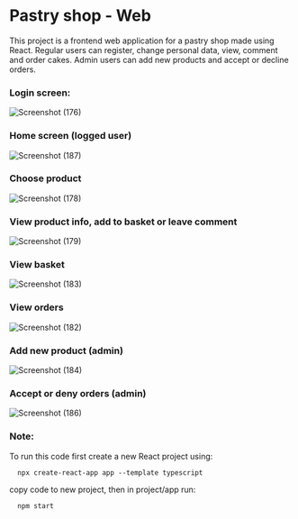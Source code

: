 # Pastry shop - Web

This project is a frontend web application for a pastry shop made using React.
Regular users can register, change personal data, view, comment and order cakes. Admin users can add new products and accept or decline orders.

### Login screen:
![Screenshot (176)](https://github.com/user-attachments/assets/7e57ad74-1606-4fb0-8aa8-2f6da475c907)

### Home screen (logged user) 
![Screenshot (187)](https://github.com/user-attachments/assets/505243a5-0752-4d4b-a98f-65606aaf5673)

### Choose product
![Screenshot (178)](https://github.com/user-attachments/assets/1941f619-4707-4f10-9bf4-0b1a0cbf1081)

### View product info, add to basket or leave comment
![Screenshot (179)](https://github.com/user-attachments/assets/eec26abb-1db3-459a-860a-2e35e5d0b460)

### View basket
![Screenshot (183)](https://github.com/user-attachments/assets/519b2365-0256-429b-9ab6-8f8e053426c9)

### View orders
![Screenshot (182)](https://github.com/user-attachments/assets/c4642048-0c91-451b-ae4c-57aa8318dad6)

### Add new product (admin)
![Screenshot (184)](https://github.com/user-attachments/assets/1e5e8b58-5647-44bc-860c-1d4cd973b4e1)

### Accept or deny orders (admin)
![Screenshot (186)](https://github.com/user-attachments/assets/e8d1fc4f-2569-487c-ac8f-721475ef9502)

### Note:
To run this code first create a new React project using:

      npx create-react-app app --template typescript
copy code to new project, then in project/app run:

      npm start

